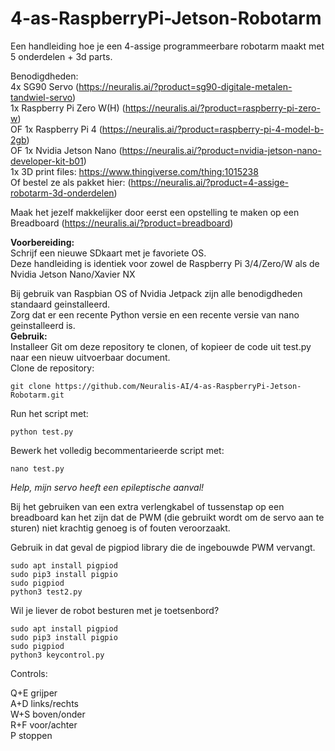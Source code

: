 # 4-as-RaspberryPi-Jetson-Robotarm
Een handleiding hoe je een 4-assige programmeerbare robotarm maakt met 5 onderdelen + 3d parts.

Benodigdheden:   
4x SG90 Servo (https://neuralis.ai/?product=sg90-digitale-metalen-tandwiel-servo)   
1x Raspberry Pi Zero W(H) (https://neuralis.ai/?product=raspberry-pi-zero-w)   
OF 1x Raspberry Pi 4 (https://neuralis.ai/?product=raspberry-pi-4-model-b-2gb)   
OF 1x Nvidia Jetson Nano (https://neuralis.ai/?product=nvidia-jetson-nano-developer-kit-b01)   
1x 3D print files: https://www.thingiverse.com/thing:1015238   
Of bestel ze als pakket hier: (https://neuralis.ai/?product=4-assige-robotarm-3d-onderdelen)   
   
Maak het jezelf makkelijker door eerst een opstelling te maken op een Breadboard (https://neuralis.ai/?product=breadboard)   
   
**Voorbereiding:**   
Schrijf een nieuwe SDkaart met je favoriete OS.   
Deze handleiding is identiek voor zowel de Raspberry Pi 3/4/Zero/W als de Nvidia Jetson Nano/Xavier NX   
   
Bij gebruik van Raspbian OS of Nvidia Jetpack zijn alle benodigdheden standaard geinstalleerd.   
Zorg dat er een recente Python versie en een recente versie van nano geinstalleerd is.   
**Gebruik:**     
Installeer Git om deze repository te clonen, of kopieer de code uit test.py naar een nieuw uitvoerbaar document.   
Clone de repository:   
```
git clone https://github.com/Neuralis-AI/4-as-RaspberryPi-Jetson-Robotarm.git
```
Run het script met:   
```
python test.py
```
Bewerk het volledig becommentarieerde script met:   
```
nano test.py
```
*Help, mijn servo heeft een epileptische aanval!*

Bij het gebruiken van een extra verlengkabel of tussenstap op een breadboard kan het zijn dat de PWM (die gebruikt wordt om de servo aan te sturen) niet krachtig genoeg is of fouten veroorzaakt.

Gebruik in dat geval de pigpiod library die de ingebouwde PWM vervangt.
```
sudo apt install pigpiod
sudo pip3 install pigpio
sudo pigpiod
python3 test2.py
```

Wil je liever de robot besturen met je toetsenbord?
```
sudo apt install pigpiod
sudo pip3 install pigpio
sudo pigpiod
python3 keycontrol.py
```
Controls:  
  
Q+E grijper  
A+D links/rechts  
W+S boven/onder  
R+F voor/achter  
P stoppen

